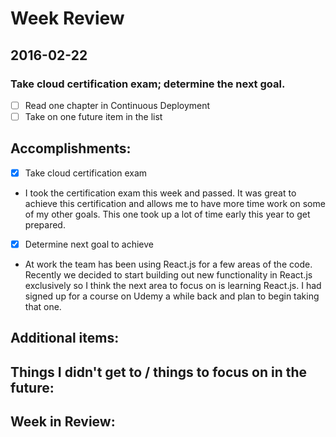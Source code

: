 # Week Review

## 2016-02-22
### Take cloud certification exam; determine the next goal.
- [ ] Read one chapter in Continuous Deployment
- [ ] Take on one future item in the list

## Accomplishments:
- [x] Take cloud certification exam
 - I took the certification exam this week and passed. It was great to achieve this certification and allows me to have more time work on some of my other goals. This one took up a lot of time early this year to get prepared.
- [x] Determine next goal to achieve
 - At work the team has been using React.js for a few areas of the code. Recently we decided to start building out new functionality in React.js exclusively so I think the next area to focus on is learning React.js. I had signed up for a course on Udemy a while back and plan to begin taking that one.
## Additional items:

## Things I didn't get to / things to focus on in the future:

## Week in Review:

